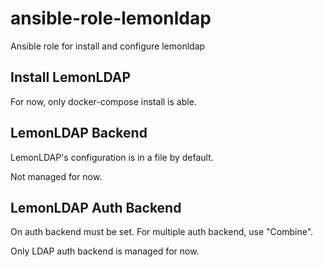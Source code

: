 # ansible-role-lemonldap
Ansible role for install and configure lemonldap

## Install LemonLDAP

For now, only docker-compose install is able.

## LemonLDAP Backend

LemonLDAP's configuration is in a file by default.

Not managed for now.


## LemonLDAP Auth Backend

On auth backend must be set. For multiple auth backend, use "Combine".

Only LDAP auth backend is managed for now.

